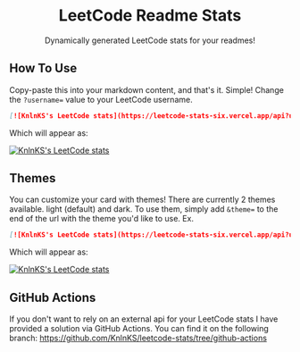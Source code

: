 <p align="center">
 <h1 align="center">LeetCode Readme Stats</h1>
 <p align="center">Dynamically generated LeetCode stats for your readmes!</p>
</p>

## How To Use
Copy-paste this into your markdown content, and that's it. Simple!
Change the `?username=` value to your LeetCode username.

```md
[![KnlnKS's LeetCode stats](https://leetcode-stats-six.vercel.app/api?username=KnlnKS)](https://github.com/KnlnKS/leetcode-stats)
```

Which will appear as:

[![KnlnKS's LeetCode stats](https://leetcode-stats-six.vercel.app/api?username=KnlnKS)](https://github.com/KnlnKS/leetcode-stats)

## Themes
You can customize your card with themes! There are currently 2 themes available.
light (default) and dark. To use them, simply add `&theme=` to the
end of the url with the theme you'd like to use.
Ex.

```md
[![KnlnKS's LeetCode stats](https://leetcode-stats-six.vercel.app/api?username=KnlnKS&theme=dark)](https://github.com/KnlnKS/leetcode-stats)
```

Which will appear as:

[![KnlnKS's LeetCode stats](https://leetcode-stats-six.vercel.app/api?username=KnlnKS&theme=dark)](https://github.com/KnlnKS/leetcode-stats)


## GitHub Actions
If you don't want to rely on an external api for your LeetCode stats I have provided a solution via GitHub Actions.
You can find it on the following branch: https://github.com/KnlnKS/leetcode-stats/tree/github-actions

